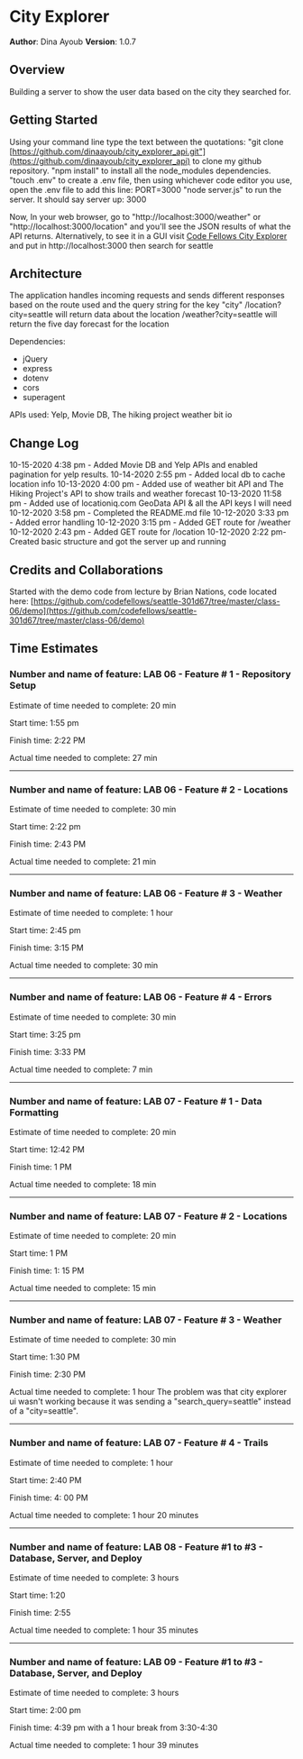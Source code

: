 # City Explorer

**Author**: Dina Ayoub
**Version**: 1.0.7

## Overview

Building a server to show the user data based on the city they searched for.

## Getting Started

Using your command line type the text between the quotations:
"git clone [https://github.com/dinaayoub/city_explorer_api.git"](https://github.com/dinaayoub/city_explorer_api) to clone my github repository.
"npm install" to install all the node_modules dependencies.
"touch .env" to create a .env file, then using whichever code editor you use, open the .env file to add this line: PORT=3000
"node server.js" to run the server. It should say server up: 3000

Now, In your web browser, go to "http://localhost:3000/weather" or "http://localhost:3000/location" and you'll see the JSON results of what the API returns.
Alternatively, to see it in a GUI visit [Code Fellows City Explorer](https://codefellows.github.io/code-301-guide/curriculum/city-explorer-app/front-end/) and put in http://localhost:3000 then search for seattle

## Architecture

The application handles incoming requests and sends different responses based on the route used and the query string for the key "city"
/location?city=seattle will return data about the location
/weather?city=seattle will return the five day forecast for the location

Dependencies:

* jQuery
* express
* dotenv
* cors
* superagent

APIs used:
Yelp,
Movie DB,
The hiking project
weather bit io


## Change Log
10-15-2020 4:38 pm - Added Movie DB and Yelp APIs and enabled pagination for yelp results.
10-14-2020 2:55 pm - Added local db to cache location info
10-13-2020 4:00 pm - Added use of weather bit API and The Hiking Project's API to show trails and weather forecast
10-13-2020 11:58 pm - Added use of locationiq.com GeoData API & all the API keys I will need
10-12-2020 3:58 pm - Completed the README.md file
10-12-2020 3:33 pm - Added error handling
10-12-2020 3:15 pm - Added GET route for /weather
10-12-2020 2:43 pm - Added GET route for /location
10-12-2020 2:22 pm- Created basic structure and got the server up and running

## Credits and Collaborations

Started with the demo code from lecture by Brian Nations, code located here: [https://github.com/codefellows/seattle-301d67/tree/master/class-06/demo](https://github.com/codefellows/seattle-301d67/tree/master/class-06/demo)

## Time Estimates

### Number and name of feature: LAB 06 - Feature # 1 - Repository Setup

Estimate of time needed to complete: 20 min

Start time: 1:55 pm

Finish time: 2:22 PM

Actual time needed to complete: 27 min

---------------------------------------------------------

### Number and name of feature: LAB 06 - Feature # 2 - Locations

Estimate of time needed to complete: 30 min

Start time: 2:22 pm

Finish time: 2:43 PM

Actual time needed to complete: 21 min

---------------------------------------------------------

### Number and name of feature: LAB 06 - Feature # 3 - Weather

Estimate of time needed to complete: 1 hour

Start time: 2:45 pm

Finish time: 3:15 PM

Actual time needed to complete: 30 min

---------------------------------------------------------

### Number and name of feature: LAB 06 - Feature # 4 - Errors

Estimate of time needed to complete: 30 min

Start time: 3:25 pm

Finish time: 3:33 PM

Actual time needed to complete: 7 min

---------------------------------------------------------

### Number and name of feature: LAB 07 - Feature # 1 - Data Formatting

Estimate of time needed to complete: 20 min

Start time: 12:42 PM

Finish time: 1 PM

Actual time needed to complete: 18 min

---------------------------------------------------------

### Number and name of feature: LAB 07 - Feature # 2 - Locations

Estimate of time needed to complete: 20 min

Start time: 1 PM

Finish time: 1: 15 PM

Actual time needed to complete: 15 min

---------------------------------------------------------

### Number and name of feature: LAB 07 - Feature # 3 - Weather

Estimate of time needed to complete: 30 min

Start time: 1:30 PM

Finish time: 2:30 PM

Actual time needed to complete: 1 hour
The problem was that city explorer ui wasn't working because it was sending a "search_query=seattle" instead of a "city=seattle".

---------------------------------------------------------

### Number and name of feature: LAB 07 - Feature # 4 - Trails

Estimate of time needed to complete: 1 hour

Start time: 2:40 PM

Finish time: 4: 00 PM

Actual time needed to complete: 1 hour 20 minutes

---------------------------------------------------------

### Number and name of feature: LAB 08 - Feature #1 to #3 - Database, Server, and Deploy

Estimate of time needed to complete: 3 hours

Start time: 1:20

Finish time: 2:55

Actual time needed to complete: 1 hour 35 minutes

---------------------------------------------------------

### Number and name of feature: LAB 09 - Feature #1 to #3 - Database, Server, and Deploy

Estimate of time needed to complete: 3 hours

Start time: 2:00 pm

Finish time: 4:39 pm with a 1 hour break from 3:30-4:30

Actual time needed to complete: 1 hour 39 minutes
